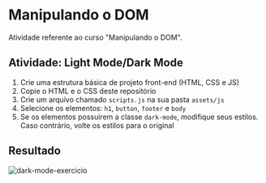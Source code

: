# Manipulando o DOM

Atividade referente ao curso "Manipulando o DOM".

## Atividade: Light Mode/Dark Mode

1. Crie uma estrutura básica de projeto front-end (HTML, CSS e JS)
2. Copie o HTML e o CSS deste repositório
3. Crie um arquivo chamado `scripts.js` na sua pasta `assets/js`
4. Selecione os elementos: `h1`, `button`, `footer` e `body`
5. Se os elementos possuirem a classe `dark-mode`, modifique seus estilos. Caso contrário, volte os estilos para o original

## Resultado

![dark-mode-exercicio](https://user-images.githubusercontent.com/93055468/157134026-37900746-2e75-420f-b824-918dc4be1beb.gif)
